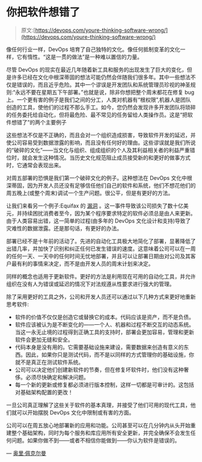 # 你把软件想错了

> 原文:[https://devops.com/youre-thinking-software-wrong/](https://devops.com/youre-thinking-software-wrong/)

像任何行业一样，DevOps 培育了自己独特的文化。像任何抵制变革的文化一样，它有惰性。“这是一贯的做法”是一种难以置信的力量。

尽管 DevOps 的现实在最近几年随着新工具和服务的出现发生了巨大的变化，但是许多已经在文化中根深蒂固的想法可能仍然会伴随我们很多年。其中一些想法不仅是错误的，而且近乎危险。其中一个谬误是开发团队和系统管理员珍视的神圣规则:“永远不要在星期五下午部署。”也就是说，除非你想把整个周末都花在修复 bug 上。一个更有害的例子是我们之间的分工，人类对机器有“根权限”,机器人是团队创造的工具，使他们的过程不那么手工。如今，您仍然会发现许多开发团队将琐碎的任务委托给自动化，但将最危险、最不常见的任务留给人类操作员。这是“把软件想错了”的两个主要例子

这些想法不仅是不正确的，而且会对一个组织造成损害，导致软件开发的延迟，并使公司容易受到数据泄露的影响，而且没有任何好的理由。这些谬误就是我们所说的“破碎的文化”——当文化与组织、组成组织的个人及其利益相关者的利益严重错位时，就会发生这种情况。当历史文化规范阻止成员接受新的和更好的做事方式时，它通常会表现出来。

对周五部署的恐惧是我们第一个破碎文化的例子。这种想法在 DevOps 文化中根深蒂固，因为开发人员还没有足够信任他们自己的软件和系统，他们不想花他们的周五晚上(或整个周末)调试一个生产问题。很公平，但是有更好的方法。

让我们来看另一个例子:Equifax 的 [漏洞](https://www.cnet.com/news/equifaxs-hack-one-year-later-a-look-back-at-how-it-happened-and-whats-changed/) 。这一事件导致该公司损失了数十亿美元，并持续困扰消费者至今，因为某个程序要求特定的软件必须总是由人来更新。由于人类容易出错，这一简单的过程(由多年的 DevOps 文化设计和支持)导致了灾难性的数据泄露。还是那句话，有更好的办法。

部署已经不是十年前的活动了。先进的自动化工具极大地简化了部署，显著降低了出错几率，并加快了识别和纠正任何已发生错误的速度。这意味着公司可以在一周的任何一天、一天中的任何时间无忧地部署，并且可以让部署日期由对公司及其客户最有利的事情来决定，而不是由开发人员的周末计划来决定。

同样的概念也适用于更新软件。更好的方法是利用现在可用的自动化工具，并允许组织在没有人为错误或延迟的情况下对法规遵从性要求进行强大的管理。

除了采用更好的工具之外，公司和开发人员还可以通过以下几种方式来更好地重新思考软件:

*   软件的价值不仅仅是创造它或替换它的成本。代码应该是资产，而不是负债。
*   软件应该被认为是不断变化的——一个人、机器和过程不断交互的动态系统。当这一永无止境的过程得到正确工具的支持时，部署会更加容易，管理和更新软件会更加无缝和安全。
*   代码本身是没有用的。它需要基础设施来建设，需要数据来创造有意义的东西。因此，如果你只是测试代码，而不是以同样的方式管理你的基础设施，你就不是真正在测试软件系统。
*   公司可以决定他们创建新软件的节奏，但在修复坏软件时，他们没有这种奢侈。必须尽快确定和解决问题。
*   每一个新的更新或修复都必须进行版本控制，这样一切都是可审计的。这包括对基础架构配置的更改！

一旦公司真正理解了这些关于软件的基本真理，并接受了他们可用的现代工具，他们就可以开始摆脱 DevOps 文化中限制或有害的方面。

公司可以在周五放心地部署新的应用和功能。公司甚至可以在几分钟内从头开始重建整个基础架构，同时为每个服务和库应用所有安全更新，并完全确保不会发生任何问题。如果你做不到——或者不相信你能做到——你认为软件是错误的。

— [奥里·佩克尔曼](https://devops.com/author/ori-pekelman/)